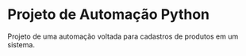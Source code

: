 # Projeto de Automação Python
 Projeto de uma automação voltada para cadastros de produtos em um sistema. 

